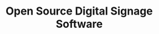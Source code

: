 ---
slug: "open-source-digital-signage"
title: "Open Source Digital Signage Software"
description: "Explore a curated collection of open-source digital signage software designed for flexibility, transparency, and community-driven development. These solutions are ideal for organizations seeking full control over their digital signage deployments, with features such as dynamic content playback, remote management, scheduling, and integration across various devices and platforms. Perfect for businesses, educational institutions, hospitality, healthcare, and more, open-source digital signage software empowers you to customize and scale your signage network without licensing fees. Discover the right open-source tools to power your digital signage projects efficiently and cost-effectively."
seo:
    title: "Open Source Digital Signage Software"
    description: "Discover open-source digital signage software for customizable, scalable, and cost-effective display solutions."
filters: [
	{
		field: "open_source",
		is: true
	}
]
---